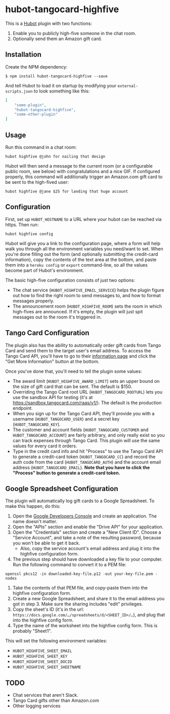 # hubot-tangocard-highfive

This is a [Hubot](https://hubot.github.com/) plugin with two functions:

1. Enable you to publicly high-five someone in the chat room.
1. Optionally send them an Amazon gift card.

## Installation

Create the NPM dependency:

```shell
$ npm install hubot-tangocard-highfive --save
```

And tell Hubot to load it on startup by modifying your `external-scripts.json` to look something like this:

```json
[
    "some-plugin",
    "hubot-tangocard-highfive",
    "some-other-plugin"
]
```

## Usage

Run this command in a chat room:

```
hubot highfive @john for nailing that design
```

Hubot will then send a message to the current room (or a configurable public room, see below) with congratulations and a nice GIF.
If configured properly, this command will additionally trigger an Amazon.com gift card to be sent to the high-fived user:

```
hubot highfive @jane $25 for landing that huge account
```

## Configuration

First, set up `HUBOT_HOSTNAME` to a URL where your hubot can be reached via https. Then run:

```
hubot highfive config
```

Hubot will give you a link to the configuration page, where a form will help walk you through all the environment variables you need/want to set.
When you're done filling out the form (and optionally submitting the credit-card information), copy the contents of the text area at the bottom, and paste them into a `heroku config` or `export` command-line, so all the values become part of Hubot's environment.

The basic high-five configuration consists of just two options:

- The chat service (`HUBOT_HIGHFIVE_EMAIL_SERVICE`) helps the plugin figure out how to find the right room to send messages to, and how to format messages properly.
- The announcement room (`HUBOT_HIGHFIVE_ROOM`)  sets the room in which high-fives are announced. If it's empty, the plugin will just spit messages out to the room it's triggered in.

## Tango Card Configuration

The plugin also has the ability to automatically order gift cards from Tango Card and send them to the target user's email address. To access the Tango Card API, you'll have to go to their [information page](https://www.tangocard.com/giftcardapi) and click the "Get More Information" button at the bottom.

Once you've done that, you'll need to tell the plugin some values:

- The award limit (`HUBOT_HIGHFIVE_AWARD_LIMIT`) sets an upper bound on the size of gift card that can be sent. The default is $150.
- Overriding the Tango Card root URL (`HUBOT_TANGOCARD_ROOTURL`) lets you use the sandbox API for testing (it's at https://sandbox.tangocard.com/raas/v1/). The default is the production endpoint.
- When you sign up for the Tango Card API, they'll provide you with a username (`HUBOT_TANGOCARD_USER`) and a secret key (`HUBOT_TANGOCARD_KEY`).
- The customer and account fields (`HUBOT_TANGOCARD_CUSTOMER` and `HUBOT_TANGOCARD_ACCOUNT`) are fairly arbitrary, and only really exist so you can track expenses through Tango Card. This plugin will use the same values for every card it orders.
- Type in the credit card info and hit "Process" to use the Tango Card API to generate a credit-card token (`HUBOT_TANGOCARD_CC`) and record the auth code from the card (`HUBOT_TANGOCARD_AUTH`) and the account email address (`HUBOT_TANGOCARD_EMAIL`). **Note that you have to click the "Process" button to generate a credit-card token.**

## Google Spreadsheet Configuration

The plugin will automatically log gift cards to a Google Spreadsheet. To make this happen, do this:

1. Open the [Google Developers Console](https://console.developers.google.com/project) and create an application. The name doesn't matter.
1. Open the "APIs" section and enable the "Drive API" for your application.
1. Open the "Credentials" section and create a "New Client ID". Choose a "Service Account", and take a note of the resulting password, because you won't be able to get it back.
    * Also, copy the service account's email address and plug it into the highfive configuration form.
1. The previous step should have downloaded a key file to your computer. Run the following command to convert it to a PEM file:
  ```
  openssl pkcs12 -in downloaded-key-file.p12 -out your-key-file.pem -nodes
  ```
1. Take the contents of that PEM file, and copy-paste them into the highfive configuration form.
1. Create a new Google Spreadsheet, and share it to the email address you got in step 3. Make sure the sharing includes "edit" privileges.
1. Copy the sheet's ID (it's in the url: `https://docs.google.com/…/spreadsheets/d/<SHEET_ID>/…`), and plug that into the highfive config form.
1. Type the name of the worksheet into the highfive config form. This is probably "Sheet1".

This will set the following environment variables:

- `HUBOT_HIGHFIVE_SHEET_EMAIL`
- `HUBOT_HIGHFIVE_SHEET_KEY`
- `HUBOT_HIGHFIVE_SHEET_DOCID`
- `HUBOT_HIGHFIVE_SHEET_SHEETNAME`


## TODO

- Chat services that aren't Slack.
- Tango Card gifts other than Amazon.com
- Other logging services
